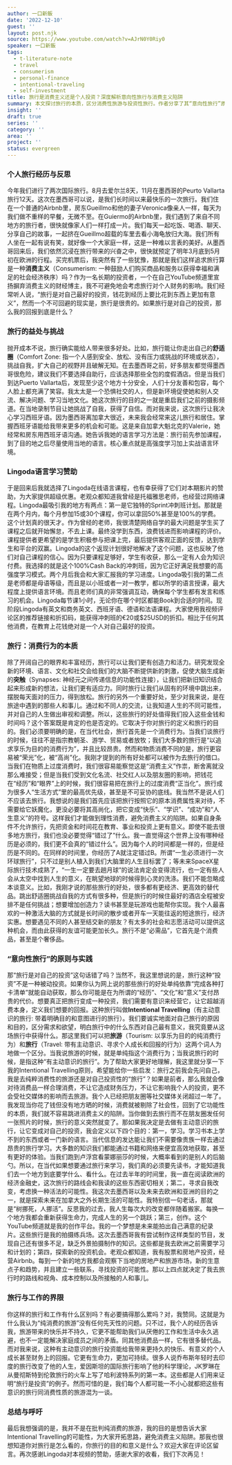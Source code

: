 ```yaml
---
author: 一口新飯
date: '2022-12-10'
guest: ''
layout: post.njk
source: https://www.youtube.com/watch?v=AJrN0Y0Riy0
speaker: 一口新飯
tags:
  - t-literature-note
  - travel
  - consumerism
  - personal-finance
  - intentional-traveling
  - self-investment
title: 旅行是消费主义还是个人投资？深度解析意向性旅行与消费主义陷阱
summary: 本文探讨旅行的本质，区分消费性旅游与投资性旅行。作者分享了其“意向性旅行”原则，旨在帮助读者避免消费主义陷阱，实现更有意义的个人成长与回报。
insight: ''
draft: true
series: ''
category: ''
area: ''
project: ''
status: evergreen
---
```

### 个人旅行经历与反思

今年我们进行了两次国际旅行。8月去爱尔兰8天，11月在墨西哥的Peurto Vallarta旅行12天。这次在墨西哥可以说，是我们长时间以来最快乐的一次旅行。我们住在一个普通的Airbnb里，房东Gueillmo和他的妻子Veronica像亲人一样，每天为我们做不重样的早餐，无微不至。在Guiermo的Airbnb里，我们遇到了来自不同地方的旅行者，很快就像家人们一样打成一片。我们每天一起吃饭、喝酒、聊天、分享自己的故事，一起挤在Gueillmo超载的车里去看小海龟放归大海。我们所有人坐在一起有说有笑，就好像一个大家庭一样，这是一种难以言表的美好。从墨西哥回来后，我们依然沉浸在旅行带来的兴奋之中，很快就预定了明年3月底到5月初在欧洲的行程。买完机票后，我突然有了一些犹豫，那就是我们这样追求旅行算是一种**消费主义**（Consumerism: 一种鼓励人们购买商品和服务以获得幸福和满足的社会经济秩序）吗？作为一名长期的投资者，一个在自己YouTube频道里宣扬摒弃消费主义的财经博主，我不可避免地会考虑旅行对个人财务的影响。我们经常听人说，“旅行是对自己最好的投资，钱花到经历上要比花到东西上更加有意义”，然而一个不可回避的现实是，旅行是很贵的。如果旅行是对自己的投资，那么我的回报到底是什么？

### 旅行的益处与挑战

抛开成本不说，旅行确实能给人带来很多好处。比如，旅行能让你走出自己的**舒适圈**（Comfort Zone: 指一个人感到安全、放松、没有压力或挑战的环境或状态），挑战自我，扩大自己的视野并且破解无知。在去墨西哥之前，好多朋友都觉得墨西哥很危险，建议我们不要选择自助行，应该选择那些全包的度假酒店。但是当我们到达Puerto Vallarta后，发现至少这个地方十分安全，人们十分友善和包容，每个人脸上都充满了笑容。我太太是一个恐惧社交的人，但是新环境促使她和别人交流、解决问题、学习当地文化。她这次旅行的目的之一就是重启我们之前的摄影频道。在当地录制节目让她挑战了自我，获得了自信。而对我来说，这次旅行让我决心学习西班牙语。因为墨西哥离加拿大很近，未来我会经常来这儿旅行和居住。掌握西班牙语能给我带来更多的机会和可能。这是来自加拿大魁北克的Valerie，她经常和房东用西班牙语沟通。她告诉我她的语言学习方法是：旅行前先参加课程，到了目的地之后尽量使用当地的语言。核心重点就是高强度学习加上实战语言环境。

### Lingoda语言学习赞助

于是回来后我就选择了Lingoda在线语言课程，也有幸获得了它们对本期影片的赞助，为大家提供超级优惠。老观众都知道我曾经是托福雅思老师，也经营过网络课程。Lingoda最吸引我的地方有两点：第一是它独特的Sprint冲刺班计划。那就是在两个月内，每个月参加15或30个课程，你可以拿回50%甚至是100%的学费。这个计划真的很天才。作为曾经的老师，我很清楚网络自学的最大问题是学生买了课程之后就开始懈怠，不去上课。最终没学到东西，浪费钱进而影响课程的评价。课程提供者更希望的是学生积极参与把课上完，最后提供客观正面的反馈，达到学生和平台的双赢。Lingoda的这个返现计划很好地解决了这个问题，这也反映了他们对自己课程的信心。因为只要课程足够好，学生有收获，那么一定有人会为知识付费。我选择的就是这个100%Cash Back的冲刺班，因为它正好满足我想要的高强度学习模式。两个月后我会和大家汇报我的学习进度。Lingoda吸引我的第二点是老师都是母语等级，而且是以小班或者一对一教学，都以所学的语言授课，最大程度上提供语言环境。而且老师们真的非常强调互动，确保每个学生都有发言和练习的机会。Lingoda每节课1小时，无论你在哪个时区都能Book到合适的时间。现阶段Lingoda有英文和商务英文、西班牙语、德语和法语课程。大家使用我视频评论区的推荐链接和折扣码，能获得冲刺班的€20或$25USD的折扣。相比于任何其他消费，在教育上花钱绝对是一个人对自己最好的投资。

### 旅行：消费行为的本质

除了开阔自己的眼界和丰富经历，旅行可以让我们更有创造力和活力。研究发现全新的环境、语言、文化和社交会给我们的大脑不断提供新的刺激，促使大脑生成新的**突触**（Synapses: 神经元之间传递信息的功能性连接），让我们把新旧知识结合起来形成新的想法，让我们更有适应力。同时旅行让我们从固有的环境中跳出来，摆脱每天面对的压力，得到放松。旅行的另外一个重要好处，至少对我来说，是在旅途中遇到的那些人和事儿。通过和不同人的交流，让我知道人生的不同可能性，并对自己的人生做出审视和调整。所以，这些旅行的好处值得我们投入这些金钱和时间吗？这个答案既是肯定的也是否定的。它取决于你对旅行的定义和旅行的目的。我们必须要明确的是，在当代社会，旅行首先是一个消费行为。当我们谈旅行的时候，往往不是指宗教朝圣、游学、贸易或者放牧；我们大多数的旅行是“以追求享乐为目的的消费行为”，并且比较昂贵。然而和物质消费不同的是，旅行更容易被“荣光”化，被“高尚”化。我刚才提到的所有好处都可以被作为去旅行的借口。当我们在物质上过度消费时，我们很容易能察觉这是“消费主义”作祟，断舍离就没那么难接受；但是当我们受到文化名流、社交红人以及朋友圈的影响，把钱花在“经历”和“眼界”上的时候，我们很容易把在旅行上的过度消费“正当化”。旅行成为很多人“生活方式”里的最高优先级，甚至是不可妥协的底线。我当然不是说人们不应该去旅行。我想说的是我们首先应该把旅行按照它的原本消费属性来对待，不需要给它妖魔化，更没必要将其高尚化，把它变成“快乐”、“学识”、“成功”和“人生意义”的符号。这样我们才能做到理性消费，避免消费主义的陷阱。如果自身条件不允许旅行，先把资金和时间花在教育、事业和投资上更有意义。即使不能去很多地方旅行，我们也没必要觉得“错过了”什么。我一直觉得这个世界上没有哪种经历是必须的，我们更不会真的“错过什么”。因为每个人的时间都是一样的，但是经历是不同的。在同样的时间里，你经历了A就注定错过B。所谓“一生必须进行一次环球旅行”，只不过是别人植入到我们大脑里的人生目标罢了；等未来SpaceX星际旅行技术成熟了，“一生一定要去趟月球”的说法肯定会变得流行，也一定有些人会从太空中找到人生的意义，在眺望地球的时候得到心灵的洗涤。我们不能忽略成本谈意义。比如，我刚才说的那些旅行的好处，很多都有更经济、更高效的替代品。跳出舒适圈挑战自我的方式有很多种，但是旅行的时候住最好的酒店全程被安排不是任何挑战；想要增加创造力？读书甚至是玩游戏也能帮你实现。我个人最喜欢的一种激活大脑的方式就是长时间的散步或者开车一天能往返的短途旅行，经济实惠。想要遇见不同的人甚至结交新的朋友？有太多的社会和志愿活动可以提供这种机会，而由此获得的友谊可能更加长久。旅行不是“必需品”，它首先是个消费品，甚至是个奢侈品。

### “意向性旅行”的原则与实践

那“旅行是对自己的投资”这句话错了吗？当然不，我这里想说的是，旅行这种“投资”不是一种被动投资。如果你认为网上说的那些旅行的好处单纯依靠“完成各种打卡清单”就能自动获取，那么你可能是在为所谓的“经历”、“文化”和“意义”支付昂贵的代价。想要真正把旅行变成一种投资，我们需要有意识来经营它，让它超越消费本身，定义我们想要的回报。这种旅行叫做**Intentional Travelling**（有主动意识的旅行: 带着明确目的和意图进行的旅行）。我们要诚实地面对自己旅行的原因和目的，区分需求和欲望，明白旅行中的什么东西对自己最有意义，我究竟要从这场旅行中获得什么。那这里我们可以把**旅游**（Tourism: 以享乐为目的的纯消费行为）和**旅行**（Travel: 带有主动意识、寻求个人成长和回报的行为）这两个词人为地做一个区分。当我说旅游的时候，就是单纯指这个消费行为；当我说旅行的时候，是指这种“有主动意识的旅行”。为了帮助大家更好地理解，我这里就分享一下我的Intentional Travelling原则，希望能给你一些启发：旅行之前我会先问自己，我是去纯粹消费性的旅游还是对自己投资性的“旅行”？如果是前者，那么我就会像对待消费品一样合理消费，不让它造成财务压力，不让它影响我个人的投资，更不会受社交媒体的影响而去旅游。我个人已经把朋友圈等社交媒体关闭超过一年了。我发现当你花了钱但没有地方晒的时候，消费就被剔除了社会性，回到了它功能性的本质，我们就不容易跳进消费主义的陷阱。当你做到去旅行而不在朋友圈发任何一张照片的时候，旅行的意义突然就变了。那如果我决定是去做有主动意识的旅行，让它变成对自己的投资，我会定义以下四个目的：第一，学习。学习书本上学不到的东西或者一门新的语言。当代信息的发达能让我们不需要像贵族一样去通过昂贵的旅行学习。大多数的知识我们都能通过书籍和网络来便宜高效地获取，甚至有更好的体验。当我们跑到卢浮宫看蒙娜丽莎的时候，大概率看到的是别人的后脑勺。所以，在当代如果想要通过旅行来学习，我们真的必须要先读书，才能知道我们去一个地方到底要学什么、看什么。在过去半年的时间里，我一直在阅读欧洲的经济金融史，这次旅行的路线会和我读的这些东西密切相关；第二，寻求自我改变，考虑换一种活法的可能性。我这次去墨西哥以及未来去欧洲和亚洲的目的之一，就是探索未来在加拿大之外长期生活的可能性。我特别信一句老话，那就是“树挪死，人挪活”。反思我的过去，我人生每次大的改变都伴随着搬家。每换一个地方我都会重新获得生命力，完成人生的另一个跳跃；第三，创作。这个YouTube频道就是我的创作平台。我的一个梦想是未来能拍出自己满意的纪录片。这些旅行是我的拍摄练兵场。这次去墨西哥我有尝试制作这样类型的节目，发现自己还有很多不足，缺乏外景拍摄制作的知识。这些都是我去欧洲之前需要学习和计划的；第四，探索新的投资机会。老观众都知道，我有股票和房地产投资，经营Airbnb。每到一个新的地方我都会观察下当地的房地产和旅游市场，新的生意点子和趋势，并且建立一些联系，寻找投资的可能性。那以上四点就决定了我去旅行时的路线和视角、成本控制以及所接触的人和事儿。

### 旅行与工作的界限

你这样的旅行和工作有什么区别吗？有必要搞得那么累吗？对，我赞同。这就是为什么我认为“纯消费的旅游”没有任何先天性的问题。只不过，我个人的经历告诉我，旅游带来的快乐并不持久，它更不能帮助我们从厌倦的工作和生活中永久逃避，也不一定能解决家庭成员之间的矛盾。同其他消费品一样，它有很多替代品。而对我来说，这种有主动意识的旅行投资能给我带来更持久的快乐、有意义的个人成长甚至财务上的回报。它更有生命力，更加可持续。很多人说乔布斯年轻时去印度的旅行改变了他的人生，爱因斯坦的国际旅行影响了他的科学理论，JK罗琳在从曼彻斯特到伦敦旅行的火车上写了哈利波特系列的第一本。这些都是人们用来证明“旅行是投资”的例子。然而可惜的是，我们每个人都可能一不小心就都把这些有意识的旅行同消费性质的旅游混为一谈。

### 总结与呼吁

最后我想强调的是，我并不是在批判纯消费的旅游，我的目的是想告诉大家Intentional Travelling的可能性，为大家开拓思路，避免消费主义陷阱。那我也很想知道你对旅行是怎么看的，你旅行的目的和意义是什么？欢迎大家在评论区留言。再次感谢Lingoda对本视频的赞助，感谢大家的收看，我们下次再见！